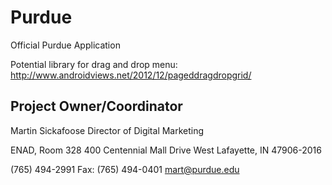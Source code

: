 Purdue
======

Official Purdue Application

Potential library for drag and drop menu:
http://www.androidviews.net/2012/12/pageddragdropgrid/

Project Owner/Coordinator
-------------------------
Martin Sickafoose
Director of Digital Marketing

ENAD, Room 328
400 Centennial Mall Drive
West Lafayette, IN 47906-2016

(765) 494-2991 Fax: (765) 494-0401
mart@purdue.edu
